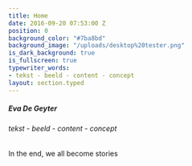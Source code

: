 ```yaml
---
title: Home
date: 2016-09-20 07:53:00 Z
position: 0
background_color: "#7ba8bd"
background_image: "/uploads/desktop%20tester.png"
is_dark_background: true
is_fullscreen: true
typewriter_words:
- tekst - beeld - content - concept
layout: section.typed
---
```


##### Eva De Geyter

###### <span id="typed">tekst - beeld - content - concept</span>


In the end, we all become stories 